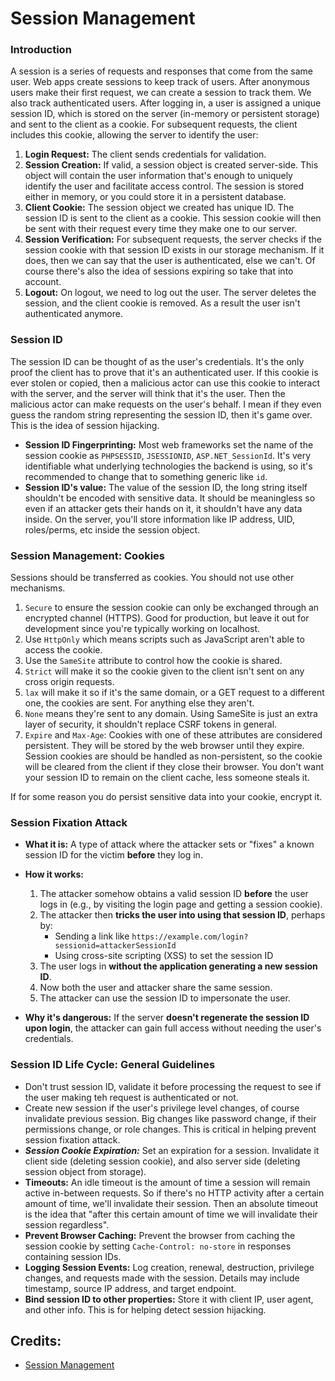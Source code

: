 # Session Management

### Introduction
A session is a series of requests and responses that come from the same user. Web apps create sessions to keep track of users. After anonymous users make their first request, we can create a session to track them. We also track authenticated users. After logging in, a user is assigned a unique session ID, which is stored on the server (in-memory or persistent storage) and sent to the client as a cookie. For subsequent requests, the client includes this cookie, allowing the server to identify the user:
1. **Login Request:** The client sends credentials for validation.
2. **Session Creation:** If valid, a session object is created server-side. This object will contain the user information that's enough to uniquely identify the user and facilitate access control. The session is stored either in memory, or you could store it in a persistent database. 
3. **Client Cookie:** The session object we created has unique ID. The session ID is sent to the client as a cookie. This session cookie will then be sent with their request every time they make one to our server.
4. **Session Verification:** For subsequent requests, the server checks if the session cookie with that session ID exists in our storage mechanism. If it does, then we can say that the user is authenticated, else we can't. Of course there's also the idea of sessions expiring so take that into account.
5. **Logout:** On logout, we need to log out the user. The server deletes the session, and the client cookie is removed. As a result the user isn't authenticated anymore.

### Session ID
The session ID can be thought of as the user's credentials. It's the only proof the client has to prove that it's an authenticated user. If this cookie is ever stolen or copied, then a malicious actor can use this cookie to interact with the server, and the server will think that it's the user. Then the malicious actor can make requests on the user's behalf. I mean if they even guess the random string representing the session ID, then it's game over. This is the idea of session hijacking.
- **Session ID Fingerprinting:** Most web frameworks set the name of the session cookie as `PHPSESSID`, `JSESSIONID`, `ASP.NET_SessionId`. It's very identifiable what underlying technologies the backend is using, so it's recommended to change that to something generic like `id`.
- **Session ID's value:** The value of the session ID, the long string itself shouldn't be encoded with sensitive data. It should be meaningless so even if an attacker gets their hands on it, it shouldn't have any data inside. On the server, you'll store information like IP address, UID, roles/perms, etc inside the session object.

### Session Management: Cookies 
Sessions should be transferred as cookies. You should not use other mechanisms. 
1. `Secure` to ensure the session cookie can only be exchanged through an encrypted channel (HTTPS). Good for production, but leave it out for development since you're typically working on localhost. 
2. Use `HttpOnly` which means scripts such as JavaScript aren't able to access the cookie. 
3. Use the `SameSite` attribute to control how the cookie is shared.
  1. `Strict` will make it so the cookie given to the client isn't sent on any cross origin requests. 
  2. `lax` will make it so if it's the same domain, or a GET request to a different one, the cookies are sent. For anything else they aren't. 
  3. `None` means they're sent to any domain.  Using SameSite is just an extra layer of security, it shouldn't replace CSRF tokens in general.
4. `Expire` and `Max-Age`: Cookies with one of these attributes are considered persistent. They will be stored by the web browser until they expire. Session cookies are should be handled as non-persistent, so the cookie will be cleared from the client if they close their browser. You don't want your session ID to remain on the client cache, less someone steals it.



If for some reason you do persist sensitive data into your cookie, encrypt it.

### Session Fixation Attack
* **What it is:** A type of attack where the attacker sets or "fixes" a known session ID for the victim **before** they log in.
* **How it works:**
  1. The attacker somehow obtains a valid session ID **before** the user logs in (e.g., by visiting the login page and getting a session cookie).
  2. The attacker then **tricks the user into using that session ID**, perhaps by:
     * Sending a link like `https://example.com/login?sessionid=attackerSessionId`
     * Using cross-site scripting (XSS) to set the session ID
  3. The user logs in **without the application generating a new session ID**.
  4. Now both the user and attacker share the same session.
  5. The attacker can use the session ID to impersonate the user.

* **Why it's dangerous:** If the server **doesn't regenerate the session ID upon login**, the attacker can gain full access without needing the user's credentials.

### Session ID Life Cycle: General Guidelines
- Don't trust session ID, validate it before processing the request to see if the user making teh request is authenticated or not.
- Create new session if the user's privilege level changes, of course invalidate previous session. Big changes like password change, if their permissions change, or role changes. This is critical in helping prevent session fixation attack.
- ***Session Cookie Expiration:*** Set an expiration for a session. Invalidate it client side (deleting session cookie), and also server side (deleting session object from storage).
- **Timeouts:** An idle timeout is the amount of time a session will remain active in-between requests. So if there's no HTTP activity after a certain amount of time, we'll invalidate their session. Then an absolute timeout is the idea that "after this certain amount of time we will invalidate their session regardless".
- **Prevent Browser Caching:** Prevent the browser from caching the session cookie by setting `Cache-Control: no-store` in responses containing session IDs.
- **Logging Session Events:** Log creation, renewal, destruction, privilege changes, and requests made with the session. Details may include timestamp, source IP address, and target endpoint.
- **Bind session ID to other properties:** Store it with client IP, user agent, and other info. This is for helping detect session hijacking.


## Credits:
- [Session Management](https://cheatsheetseries.owasp.org/cheatsheets/Session_Management_Cheat_Sheet.html)